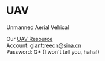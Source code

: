 UAV
===

Unmanned Aerial Vehical

Our [UAV Resource](mail.sina.com.cn)  
Account: gianttreecn@sina.cn  
Password: G* (I won't tell you, haha!)
